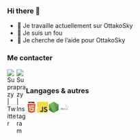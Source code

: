 ### Hi there 👋

- 🔭 Je travaille actuellement sur OttakoSky
- 🤡 Je suis un fou
- 🤔 Je cherche de l’aide pour OttakoSky

### Me contacter

[<img align="left" alt="Suprazy | Twitter" width="22px" src="https://cdn.jsdelivr.net/npm/simple-icons@v3/icons/twitter.svg" />][Twitter]
[<img align="left" alt="Suprazy | Instagram" width="22px" src="https://cdn.discordapp.com/emojis/693493074277695647.png" />][Discord]

<br />

### Langages & autres


<img align="left" alt="HTML5" width="26px" src="https://raw.githubusercontent.com/github/explore/80688e429a7d4ef2fca1e82350fe8e3517d3494d/topics/html/html.png" />
<img align="left" alt="JavaScript" width="26px" src="https://raw.githubusercontent.com/github/explore/80688e429a7d4ef2fca1e82350fe8e3517d3494d/topics/javascript/javascript.png" />
<img align="left" alt="Node.js" width="26px" src="https://raw.githubusercontent.com/github/explore/80688e429a7d4ef2fca1e82350fe8e3517d3494d/topics/nodejs/nodejs.png"/>
<img align="left" alt="MySQL" width="26px" src="https://raw.githubusercontent.com/github/explore/80688e429a7d4ef2fca1e82350fe8e3517d3494d/topics/mysql/mysql.png"/>

<br />
<br />

[Twitter]: https://twitter.com/KeziixTV
[Discord]: https://discord.gg/sWwJXks
